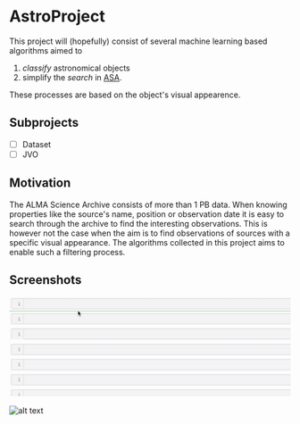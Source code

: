 # AstroProject
This project will (hopefully) consist of several machine learning based algorithms aimed to
1. *classify* astronomical objects
1. simplify the *search* in [ASA](https://almascience.nrao.edu/asax/).

These processes are based on the object's visual appearence.

## Subprojects
- [ ] Dataset
- [ ] JVO

## Motivation
The ALMA Science Archive consists of more than 1 PB data. When knowing properties like the source's name, position or observation date it is easy to search through the archive to find the interesting observations. This is however not the case when the aim is to find observations of sources with a specific visual appearance. The algorithms collected in this project aims to enable such a filtering process.



## Screenshots
<img src= "Images/JVO.gif">

![alt text](https://pbs.twimg.com/profile_images/1249711860569473027/pUbAi9q6_400x400.png "Logo Title Text 1")

